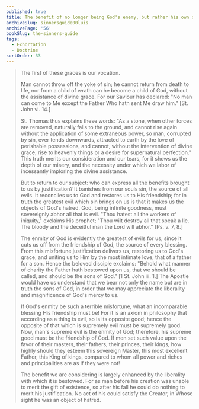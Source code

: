 ```yaml
---
published: true
title: The benefit of no longer being God's enemy, but rather his own dear child
archiveSlug: sinnersguide00luis
archivePage: '56'
bookSlug: the-sinners-guide
tags:
  - Exhortation
  - Doctrine
sortOrder: 33
---
```


> The first of these graces is our vocation.
>
> Man cannot throw off the yoke of sin; he cannot return from death to life, nor from a child of wrath can he become a child of God, without the assistance of divine grace. For our Saviour has declared: "No man can come to Me except the Father Who hath sent Me draw him." [St. John vi. 14.]
>
> St. Thomas thus explains these words: "As a stone, when other forces are removed, naturally falls to the ground, and cannot rise again without the application of some extraneous power, so man, corrupted by sin, ever tends downwards, attracted to earth by the love of perishable possessions, and cannot, without the intervention of divine grace, rise to heavenly things or a desire for supernatural perfection." This truth merits our consideration and our tears, for it shows us the depth of our misery, and the necessity under which we labor of incessantly imploring the divine assistance.
>
> But to return to our subject: who can express all the benefits brought to us by justification? It banishes from our souls sin, the source of all evils. It reconciles us to God and restores us to His friendship; for in truth the greatest evil which sin brings on us is that it makes us the objects of God's hatred. God, being infinite goodness, must sovereignly abhor all that is evil. "Thou hatest all the workers of iniquity," exclaims His prophet; "Thou wilt destroy all that speak a lie. The bloody and the deceitful man the Lord will abhor." [Ps. v. 7, 8.]
>
> The enmity of God is evidently the greatest of evils for us, since it cuts us off from the friendship of God, the source of every blessing. From this misfortune justification delivers us, restoring us to God's grace, and uniting us to Him by the most intimate love, that of a father for a son. Hence the beloved disciple exclaims: "Behold what manner of charity the Father hath bestowed upon us, that we should be called, and should be the sons of God." [1 St. John iii. 1.] The Apostle would have us understand that we bear not only the name but are in truth the sons of God, in order that we may appreciate the liberality and magnificence of God's mercy to us.
>
> If God's enmity be such a terrible misfortune, what an incomparable blessing His friendship must be! For it is an axiom in philosophy that according as a thing is evil, so is its opposite good; hence the opposite of that which is supremely evil must be supremely good. Now, man's supreme evil is the enmity of God; therefore, his supreme good must be the friendship of God. If men set such value upon the favor of their masters, their fathers, their princes, their kings, how highly should they esteem this sovereign Master, this most excellent Father, this King of kings, compared to whom all power and riches and principalities are as if they were not!
>
> The benefit we are considering is largely enhanced by the liberality with which it is bestowed. For as man before his creation was unable to merit the gift of existence, so after his fall he could do nothing to merit his justification. No act of his could satisfy the Creator, in Whose sight he was an object of hatred.
